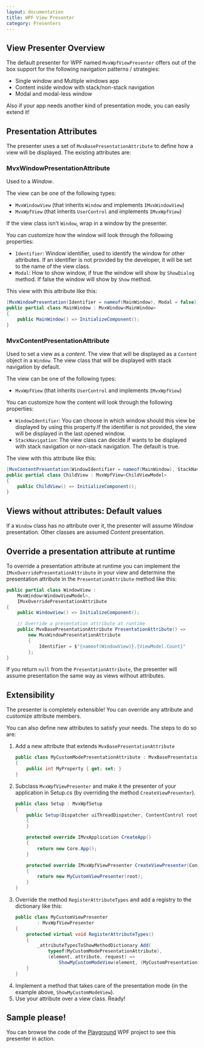 ```yaml
---
layout: documentation
title: WPF View Presenter
category: Presenters
---
```


## View Presenter Overview

The default presenter for WPF named `MvxWpfViewPresenter` offers out of the box support for the following navigation patterns / strategies:

- Single window and Multiple windows app
- Content inside window with stack/non-stack navigation
- Modal and modal-less window

Also if your app needs another kind of presentation mode, you can easily extend it!

## Presentation Attributes

The presenter uses a set of `MvxBasePresentationAttribute` to define how a view will be displayed. The existing attributes are:

### MvxWindowPresentationAttribute

Used to a _Window_. 

The view can be one of the following types:

- `MvxWindowView` (that inherits `Window` and implements `IMvxWindowView`)
- `MvxWpfView` (that inherits `UserControl` and implements `IMvxWpfView`)


If the view class isn't `Window`, wrap in a window by the presenter. 

You can customize how the window will look through the following properties:

- `Identifier`: Window identifier, used to identify the window for other attributes. If an identifier is not provided by the developer, it will be set to the name of the view class.
- `Modal`: How to show window, if true the window will show by `ShowDialog` method. If false the window will show by `Show` method.

This view with this attribute like this:
```c#
[MvxWindowPresentation(Identifier = nameof(MainWindow), Modal = false)]
public partial class MainWindow : MvxWindow<MainWindow>
{
    public MainWindow() => InitializeComponent();
}
```

### MvxContentPresentationAttribute

Used to set a view as a _content_. The view that will be displayed as a `Content` object in a `Window`. The view class that will be displayed with stack navigation by default.

The view can be one of the following types:

- `MvxWpfView` (that inherits `UserControl` and implements `IMvxWpfView`)

You can customize how the content will look through the following properties:

- `WindowIdentifier`: You can choose in which window should this view be displayed by using this property.If the identifier is not provided, the view will be displayed in the last opened window.
- `StackNavigation`: The view class can decide if wants to be displayed with stack navigation or non-stack navigation. The default is true.


The view with this attribute like this:
```c#
[MvxContentPresentation(WindowIdentifier = nameof(MainWindow), StackNavigation = false)]
public partial class ChildView : MvxWpfView<ChildViewModel>
{
    public ChildView() => InitializeComponent();
}
```


## Views without attributes: Default values

If a `Window` class has no attribute over it, the presenter will assume _Window_ presentation.  Other classes are assumed _Content_ presentation.


## Override a presentation attribute at runtime

To override a presentation attribute at runtime you can implement the `IMvxOverridePresentationAttribute` in your view and determine the presentation attribute in the `PresentationAttribute` method like this:

```c#
public partial class WindowView :
    MvxWindow<WindowViewModel>,
    IMvxOverridePresentationAttribute
{
    public WindowView() => InitializeComponent();

    // Override a presentation attribute at runtime
    public MvxBasePresentationAttribute PresentationAttribute() =>
        new MvxWindowPresentationAttribute
        {
            Identifier = $"{nameof(WindowView)}.{ViewModel.Count}"
        };
}
```

If you return `null` from the `PresentationAttribute`, the presenter will assume presentation the same way as views without attributes.


## Extensibility
The presenter is completely extensible! You can override any attribute and customize attribute members.

You can also define new attributes to satisfy your needs. The steps to do so are:

1. Add a new attribute that extends `MvxBasePresentationAttribute`
    ```c#
    public class MyCustomModePresentationAttribute : MvxBasePresentationAttribute
    {
        public int MyProperty { get; set; }
    }
    ```
2. Subclass `MvxWpfViewPresenter` and make it the presenter of your application in Setup.cs (by overriding the method `CreateViewPresenter`).
    ```c#
    public class Setup : MvxWpfSetup
    {
        public Setup(Dispatcher uiThreadDispatcher, ContentControl root) : base(uiThreadDispatcher, root)
        {
        }

        protected override IMvxApplication CreateApp()
        {
            return new Core.App();
        }

        protected override IMvxWpfViewPresenter CreateViewPresenter(ContentControl root)
        {
            return new MyCustomViewPresenter(root);
        }
    }
    ```
3. Override the method `RegisterAttributeTypes` and add a registry to the dictionary like this:
    ```c#
    public class MyCustomViewPresenter
            : MvxWpfViewPresenter
    {
        protected virtual void RegisterAttributeTypes()
        {
            _attributeTypesToShowMethodDictionary.Add(
                typeof(MyCustomModePresentationAttribute),
                (element, attribute, request) =>
                    ShowMyCustomModeView(element, (MyCustomPresentationAttribute)attribute, request));
        }
    }
    ```
4. Implement a method that takes care of the presentation mode (in the example above, `ShowMyCustomModeView`).
5. Use your attribute over a view class. Ready!



## Sample please!
You can browse the code of the [Playground](https://github.com/MvvmCross/MvvmCross/tree/master/TestProjects/Playground) WPF project to see this presenter in action.
